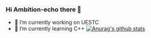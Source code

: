 ### Hi Ambition-echo there 👋

- 🔭 I’m currently working on UESTC
- 🌱 I’m currently learning C++
[![Anurag's github stats](https://github-readme-stats.vercel.app/api?username=ambition-echo)](https://github.com/anuraghazra/github-readme-stats)
